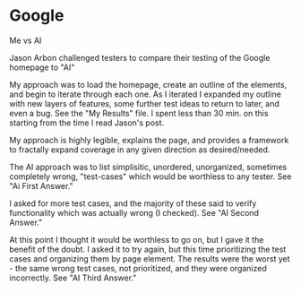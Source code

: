 # Google
Me vs AI

Jason Arbon challenged testers to compare their testing of the Google homepage to "AI"

My approach was to load the homepage, create an outline of the elements, and begin to iterate through each one. As I iterated I expanded my outline with new layers of features, some further test ideas to return to later, and even a bug. See the "My Results" file. I spent less than 30 min. on this starting from the time I read Jason's post.

My approach is highly legible, explains the page, and provides a framework to fractally expand coverage in any given direction as desired/needed.

The AI approach was to list simplisitic, unordered, unorganized, sometimes completely wrong, "test-cases" which would be worthless to any tester. See "Ai First Answer."

I asked for more test cases, and the majority of these said to verify functionality which was actually wrong (I checked). See "AI Second Answer."

At this point I thought it would be worthless to go on, but I gave it the benefit of the doubt. I asked it to try again, but this time prioritizing the test cases and organizing them by page element. The results were the worst yet - the same wrong test cases, not prioritized, and they were organized incorrectly. See "AI Third Answer."
